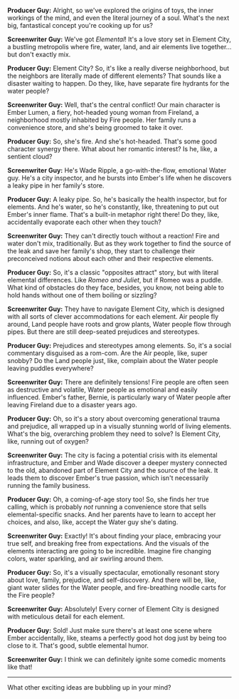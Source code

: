 **Producer Guy:** Alright, so we've explored the origins of toys, the inner workings of the mind, and even the literal journey of a soul. What's the next big, fantastical concept you're cooking up for us?

**Screenwriter Guy:** We've got *Elemental*! It's a love story set in Element City, a bustling metropolis where fire, water, land, and air elements live together... but don't exactly mix.

**Producer Guy:** Element City? So, it's like a really diverse neighborhood, but the neighbors are literally made of different elements? That sounds like a disaster waiting to happen. Do they, like, have separate fire hydrants for the water people?

**Screenwriter Guy:** Well, that's the central conflict! Our main character is Ember Lumen, a fiery, hot-headed young woman from Fireland, a neighborhood mostly inhabited by Fire people. Her family runs a convenience store, and she's being groomed to take it over.

**Producer Guy:** So, she's fire. And she's hot-headed. That's some good character synergy there. What about her romantic interest? Is he, like, a sentient cloud?

**Screenwriter Guy:** He's Wade Ripple, a go-with-the-flow, emotional Water guy. He's a city inspector, and he bursts into Ember's life when he discovers a leaky pipe in her family's store.

**Producer Guy:** A leaky pipe. So, he's basically the health inspector, but for elements. And he's water, so he's constantly, like, threatening to put out Ember's inner flame. That's a built-in metaphor right there! Do they, like, accidentally evaporate each other when they touch?

**Screenwriter Guy:** They can't directly touch without a reaction! Fire and water don't mix, traditionally. But as they work together to find the source of the leak and save her family's shop, they start to challenge their preconceived notions about each other and their respective elements.

**Producer Guy:** So, it's a classic "opposites attract" story, but with literal elemental differences. Like *Romeo and Juliet*, but if Romeo was a puddle. What kind of obstacles do they face, besides, you know, not being able to hold hands without one of them boiling or sizzling?

**Screenwriter Guy:** They have to navigate Element City, which is designed with all sorts of clever accommodations for each element. Air people fly around, Land people have roots and grow plants, Water people flow through pipes. But there are still deep-seated prejudices and stereotypes.

**Producer Guy:** Prejudices and stereotypes among elements. So, it's a social commentary disguised as a rom-com. Are the Air people, like, super snobby? Do the Land people just, like, complain about the Water people leaving puddles everywhere?

**Screenwriter Guy:** There are definitely tensions! Fire people are often seen as destructive and volatile, Water people as emotional and easily influenced. Ember's father, Bernie, is particularly wary of Water people after leaving Fireland due to a disaster years ago.

**Producer Guy:** Oh, so it's a story about overcoming generational trauma and prejudice, all wrapped up in a visually stunning world of living elements. What's the big, overarching problem they need to solve? Is Element City, like, running out of oxygen?

**Screenwriter Guy:** The city is facing a potential crisis with its elemental infrastructure, and Ember and Wade discover a deeper mystery connected to the old, abandoned part of Element City and the source of the leak. It leads them to discover Ember's true passion, which isn't necessarily running the family business.

**Producer Guy:** Oh, a coming-of-age story too! So, she finds her true calling, which is probably *not* running a convenience store that sells elemental-specific snacks. And her parents have to learn to accept her choices, and also, like, accept the Water guy she's dating.

**Screenwriter Guy:** Exactly! It's about finding your place, embracing your true self, and breaking free from expectations. And the visuals of the elements interacting are going to be incredible. Imagine fire changing colors, water sparkling, and air swirling around them.

**Producer Guy:** So, it's a visually spectacular, emotionally resonant story about love, family, prejudice, and self-discovery. And there will be, like, giant water slides for the Water people, and fire-breathing noodle carts for the Fire people?

**Screenwriter Guy:** Absolutely! Every corner of Element City is designed with meticulous detail for each element.

**Producer Guy:** Sold! Just make sure there's at least one scene where Ember accidentally, like, steams a perfectly good hot dog just by being too close to it. That's good, subtle elemental humor.

**Screenwriter Guy:** I think we can definitely ignite some comedic moments like that!

---
What other exciting ideas are bubbling up in your mind?